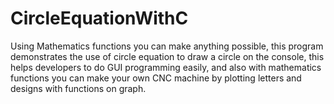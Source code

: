 # CircleEquationWithC
Using Mathematics functions you can make anything possible, this program demonstrates the use of circle equation to draw a circle on the console, this helps developers to do GUI programming easily, and also with mathematics functions you can make your own CNC machine by plotting letters and designs with functions on graph.
